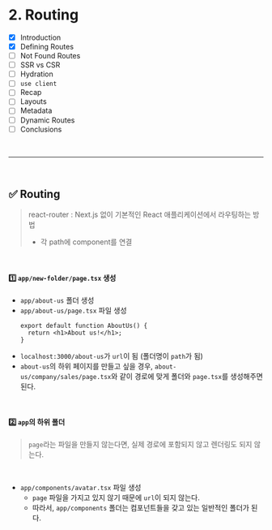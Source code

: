 # 2. Routing

- [x] Introduction
- [x] Defining Routes
- [ ] Not Found Routes
- [ ] SSR vs CSR
- [ ] Hydration
- [ ] `use client`
- [ ] Recap
- [ ] Layouts
- [ ] Metadata
- [ ] Dynamic Routes
- [ ] Conclusions

<br>

---

<br>

## ✅ Routing

> react-router : Next.js 없이 기본적인 React 애플리케이션에서 라우팅하는 방법
>
> - 각 path에 component를 연결

<br>

#### 1️⃣ `app/new-folder/page.tsx` 생성

- `app/about-us` 폴더 생성
- `app/about-us/page.tsx` 파일 생성
  ```tsx
  export default function AboutUs() {
    return <h1>About us!</h1>;
  }
  ```
- `localhost:3000/about-us`가 `url`이 됨 (폴더명이 `path`가 됨)
- `about-us`의 하위 페이지를 만들고 싶을 경우,
  `about-us/company/sales/page.tsx`와 같이 경로에 맞게 폴더와 `page.tsx`를 생성해주면 된다.

<br>

#### 2️⃣ `app`의 하위 폴더

> `page`라는 파일을 만들지 않는다면, 실제 경로에 포함되지 않고 렌더링도 되지 않는다.

<br>

- `app/components/avatar.tsx` 파일 생성
  - `page` 파일을 가지고 있지 않기 때문에 `url`이 되지 않는다.
  - 따라서, `app/components` 폴더는 컴포넌트들을 갖고 있는 일반적인 폴더가 된다.
